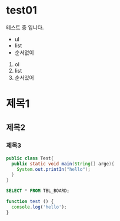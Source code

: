 # test01
테스트 중 입니다.
- ul
- list
- 순서없이

1. ol
2. list
3. 순서있어

# 제목1
## 제목2
### 제목3

```java
public class Test{
  public static void main(String[] arge){
    System.out.printIn("hello");
  }
}
```

```sql
SELECT * FROM TBL_BOARD;
```

```javaScript
function test () {
  console.log('hello');
}
```
